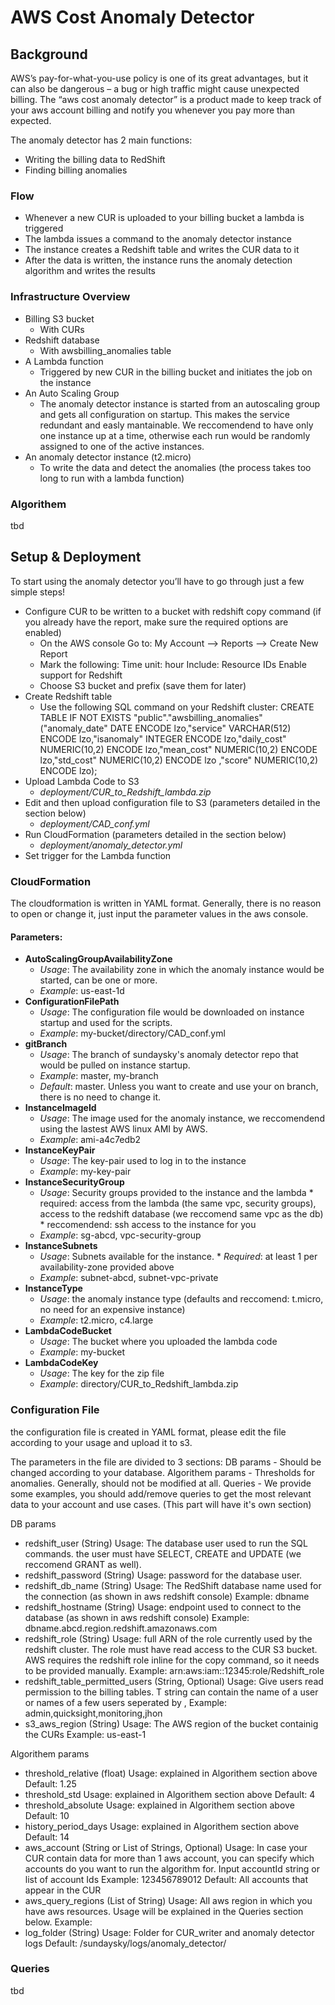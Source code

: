 # AWS Cost Anomaly Detector

## Background
AWS’s pay-for-what-you-use policy is one of its great advantages, but it can also be dangerous – a bug or high traffic might cause unexpected billing.
The “aws cost anomaly detector” is a product made to keep track of your aws account billing and notify you whenever you pay more than expected.

The anomaly detector has 2 main functions:
* Writing the billing data to RedShift
* Finding billing anomalies


### Flow
* Whenever a new CUR is uploaded to your billing bucket a lambda is triggered
* The lambda issues a command to the anomaly detector instance 
* The instance creates a Redshift table and writes the CUR data to it
* After the data is written, the instance runs the anomaly detection algorithm and writes the results


### Infrastructure Overview
* Billing S3 bucket
	* With CURs
* Redshift database
	* With awsbilling_anomalies table
* A Lambda function
	* Triggered by new CUR in the billing bucket and initiates the job on the instance
* An Auto Scaling Group
	* The anomaly detector instance is started from an autoscaling group and gets all configuration on startup.
      This makes the service redundant and easly mantainable.
	  We reccomendend to have only one instance up at a time, otherwise each run would be randomly assigned to one of the active instances.
* An anomaly detector instance (t2.micro)
	* To write the data and detect the anomalies (the process takes too long to run with a lambda function)


### Algorithem
tbd


## Setup & Deployment
To start using the anomaly detector you’ll have to go through just a few simple steps!

* Configure CUR to be written to a bucket with redshift copy command
	(if you already have the report, make sure the required options are enabled)
	* On the AWS console Go to:
		My Account --> Reports --> Create New Report
	* Mark the following:
			Time unit: hour
			Include: Resource IDs
			Enable support for Redshift
	* Choose S3 bucket and prefix (save them for later)
* Create Redshift table
	* Use the following SQL command on your Redshift cluster:
	CREATE TABLE IF NOT EXISTS "public"."awsbilling_anomalies" ("anomaly_date" DATE   ENCODE lzo,"service" VARCHAR(512)   ENCODE lzo,"isanomaly" INTEGER   ENCODE lzo,"daily_cost" NUMERIC(10,2)   ENCODE lzo,"mean_cost" NUMERIC(10,2)   ENCODE lzo,"std_cost" NUMERIC(10,2)   ENCODE lzo	,"score" NUMERIC(10,2)   ENCODE lzo);
* Upload Lambda Code to S3
  * *deployment/CUR_to_Redshift_lambda.zip*
* Edit and then upload configuration file to S3 (parameters detailed in the section below)
  * *deployment/CAD_conf.yml*
* Run CloudFormation (parameters detailed in the section below)
  * *deployment/anomaly_detector.yml*
* Set trigger for the Lambda function


### CloudFormation
The cloudformation is written in YAML format.
Generally, there is no reason to open or change it, just input the parameter values in the aws console.

#### Parameters:
* **AutoScalingGroupAvailabilityZone**
  * *Usage*: The availability zone in which the anomaly instance would be started, can be one or more.
  * *Example*: us-east-1d
* **ConfigurationFilePath**
  * *Usage*: The configuration file would be downloaded on instance startup and used for the scripts.
  * *Example*: my-bucket/directory/CAD_conf.yml
* **gitBranch**
  * *Usage*: The branch of sundaysky's anomaly detector repo that would be pulled on instance startup.
  * *Example*: master, my-branch
  * *Default*: master. Unless you want to create and use your on branch, there is no need to change it.
* **InstanceImageId**
  * *Usage*: The image used for the anomaly instance, we reccomendend using the lastest AWS linux AMI by AWS.
  * *Example*: ami-a4c7edb2
* **InstanceKeyPair**
  * *Usage*: The key-pair used to log in to the instance
  * *Example*: my-key-pair
* **InstanceSecurityGroup**
  * *Usage*: Security groups provided to the instance and the lambda
		 * required: access from the lambda (the same vpc, security groups), access to the redshift database (we reccomend same vpc as the db)
		 * reccomendend: ssh access to the instance for you
  * *Example*: sg-abcd, vpc-security-group
* **InstanceSubnets**
  * *Usage*: Subnets available for the instance. 
		 * *Required*: at least 1 per availability-zone provided above
  * *Example*: subnet-abcd, subnet-vpc-private
* **InstanceType**
  * *Usage*: the anomaly instance type (defaults and reccomend: t.micro, no need for an expensive instance)
  * *Example*: t2.micro, c4.large
* **LambdaCodeBucket**
  * *Usage*: The bucket where you uploaded the lambda code
  * *Example*: my-bucket
* **LambdaCodeKey**
  * *Usage*: The key for the zip file
  * *Example*: directory/CUR_to_Redshift_lambda.zip

  
### Configuration File
the configuration file is created in YAML format, please edit the file according to your usage and upload it to s3.

The parameters in the file are divided to 3 sections:
	DB params - Should be changed according to your database.
	Algorithem params - Thresholds for anomalies. Generally, should not be modified at all.
	Queries - We provide some examples, you should add/remove queries to get the most relevant data to your account and use cases. (This part will have it's own section)

DB params
* redshift_user (String)
  Usage: The database user used to run the SQL commands. the user must have SELECT, CREATE and UPDATE (we reccomend GRANT as well).
* redshift_password (String)
  Usage: password for the database user.
* redshift_db_name (String)
  Usage: The RedShift database name used for the connection (as shown in aws redshift console)
  Example: dbname
* redshift_hostname (String)
  Usage: endpoint used to connect to the database (as shown in aws redshift console)
  Example: dbname.abcd.region.redshift.amazonaws.com
* redshift_role (String)
  Usage: full ARN of the role currently used by the redshift cluster. The role must have read access to the CUR S3 bucket.
		 AWS requires the redshift role inline for the copy command, so it needs to be provided manually.
  Example: arn:aws:iam::12345:role/Redshift_role
* redshift_table_permitted_users (String, Optional)
  Usage: Give users read permission to the billing tables. T string can contain the name of a user or names of a few users seperated by ,
  Example: admin,quicksight,monitoring,jhon
* s3_aws_region (String)
  Usage: The AWS region of the bucket containig the CURs
  Example: us-east-1

Algorithem params
* threshold_relative (float)
  Usage: explained in Algorithem section above
  Default: 1.25
* threshold_std
  Usage: explained in Algorithem section above
  Default: 4
* threshold_absolute
  Usage: explained in Algorithem section above
  Default: 10
* history_period_days
  Usage: explained in Algorithem section above
  Default: 14 
* aws_account (String or List of Strings, Optional)
  Usage: In case your CUR contain data for more than 1 aws account, you can specify which accounts do you want to run the algorithm for. Input accountId string or list of account Ids
  Example: 123456789012
  Default: All accounts that appear in the CUR
* aws_query_regions (List of String)
  Usage: All aws region in which you have aws resources. Usage will be explained in the Queries section below.
  Example: 
* log_folder (String)
  Usage: Folder for CUR_writer and anomaly detector logs
  Default: /sundaysky/logs/anomaly_detector/

### Queries
tbd


